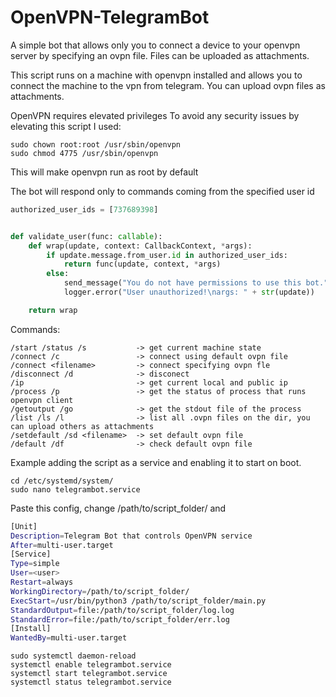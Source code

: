 # OpenVPN-TelegramBot
A simple bot that allows only you to connect a device to your openvpn server by specifying an ovpn file. Files can be uploaded as attachments.

This script runs on a machine with openvpn installed and allows you to connect the machine to the vpn from telegram.
You can upload ovpn files as attachments.

OpenVPN requires elevated privileges
To avoid any security issues by elevating this script I used:
```console
sudo chown root:root /usr/sbin/openvpn
sudo chmod 4775 /usr/sbin/openvpn
```
This will make openvpn run as root by default

The bot will respond only to commands coming from the specified user id

```python
authorized_user_ids = [737689398]


def validate_user(func: callable):
    def wrap(update, context: CallbackContext, *args):
        if update.message.from_user.id in authorized_user_ids:
            return func(update, context, *args)
        else:
            send_message("You do not have permissions to use this bot.", update, context)
            logger.error("User unauthorized!\nargs: " + str(update))

    return wrap
```


Commands:

```
/start /status /s           -> get current machine state
/connect /c                 -> connect using default ovpn file
/connect <filename>         -> connect specifying ovpn fle
/disconnect /d              -> disconect
/ip                         -> get current local and public ip
/process /p                 -> get the status of process that runs openvpn client
/getoutput /go              -> get the stdout file of the process
/list /ls /l                -> list all .ovpn files on the dir, you can upload others as attachments
/setdefault /sd <filename>  -> set default ovpn file
/default /df                -> check default ovpn file
```

Example adding the script as a service and enabling it to start on boot.
```console
cd /etc/systemd/system/
sudo nano telegrambot.service
```

Paste this config, change /path/to/script_folder/ and <user>

```bash
[Unit]
Description=Telegram Bot that controls OpenVPN service
After=multi-user.target
[Service]
Type=simple
User=<user>
Restart=always
WorkingDirectory=/path/to/script_folder/
ExecStart=/usr/bin/python3 /path/to/script_folder/main.py
StandardOutput=file:/path/to/script_folder/log.log
StandardError=file:/path/to/script_folder/err.log
[Install]
WantedBy=multi-user.target
```
```console
sudo systemctl daemon-reload
systemctl enable telegrambot.service
systemctl start telegrambot.service
systemctl status telegrambot.service
```
